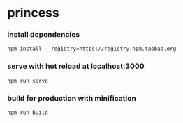 # princess

### install dependencies
```
npm install --registry=https://registry.npm.taobao.org
```

### serve with hot reload at localhost:3000
```
npm run serve
```

### build for production with minification
```
npm run build
```

